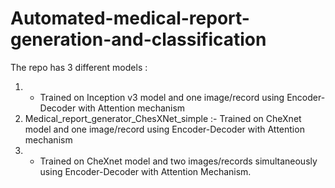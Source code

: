 # Automated-medical-report-generation-and-classification

The repo has 3 different models :

1.  - Trained on Inception v3 model and one image/record using Encoder-Decoder with Attention mechanism
2.  Medical_report_generator_ChesXNet_simple :- Trained on CheXnet model and one image/record using Encoder-Decoder with Attention mechanism
3. - Trained on CheXnet model and two images/records simultaneously using Encoder-Decoder with Attention Mechanism.
